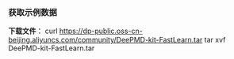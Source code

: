 ### 获取示例数据

**下载文件**：
   curl https://dp-public.oss-cn-beijing.aliyuncs.com/community/DeePMD-kit-FastLearn.tar
   tar xvf DeePMD-kit-FastLearn.tar
  
